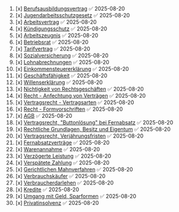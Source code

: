 1. [x] [Berufsausbildungsvertrag](Berufsausbildungsvertrag.md) ✅ 2025-08-20
2. [x] [Jugendarbeitsschutzgesetz](Jugendarbeitsschutzgesetz.md) ✅ 2025-08-20
3. [x] [Arbeitsvertrag](Arbeitsvertrag.md) ✅ 2025-08-20
4. [x] [Kündigungsschutz](Kündigungsschutz.md) ✅ 2025-08-20
5. [x] [Arbeitszeugnis](Arbeitszeugnis.md) ✅ 2025-08-20
6. [x] [Betriebsrat](Betriebsrat.md) ✅ 2025-08-20
7. [x] [Tarifvertrag](Tarifvertrag.md) ✅ 2025-08-20
8. [x] [Sozialversicherung](Sozialversicherung.md) ✅ 2025-08-20
9. [x] [Lohnabrechnungen](Lohnabrechnungen.md) ✅ 2025-08-20
10. [x] [Einkommensteuererklärung](Einkommensteuererklärung.md) ✅ 2025-08-20
11. [x] [Geschäftsfähigkeit](Geschäftsfähigkeit.md) ✅ 2025-08-20
12. [x] [Willenserklärung](Willenserklärung.md) ✅ 2025-08-20
13. [x] [Nichtigkeit von Rechtsgeschäften](Nichtigkeit_von_Rechtsgeschäften.md) ✅ 2025-08-20
14. [x] [Recht - Anfechtung von Verträgen](Recht_Anfechtung_von_Verträgen.md) ✅ 2025-08-20
15. [x] [Vertragsrecht - Vertragsarten](Vertragsrecht_Vertragsarten.md) ✅ 2025-08-20
16. [x] [Recht - Formvorschriften](Recht_Formvorschriften.md) ✅ 2025-08-20
17. [x] [AGB](AGB.md) ✅ 2025-08-20
18. [x] [Vertragsrecht, "Buttonlösung" bei Fernabsatz](Vertragsrecht_Buttonlösung_bei_Fernabsatz.md) ✅ 2025-08-20
19. [x] [Rechtliche Grundlagen, Besitz und Eigentum](Rechtliche_Grundlagen_Besitz_und_Eigentum.md) ✅ 2025-08-20
20. [x] [Vertragsrecht, Verjährungsfristen](Vertragsrecht_Verjährungsfristen.md) ✅ 2025-08-20
21. [x] [Fernabsatzverträge](Fernabsatzverträge.md) ✅ 2025-08-20
22. [x] [Warenannahme](Warenannahme.md) ✅ 2025-08-20
23. [x] [Verzögerte Leistung](Verzögerte_Leistung.md) ✅ 2025-08-20
24. [x] [Verspätete Zahlung](Verspätete_Zahlung.md) ✅ 2025-08-20
25. [x] [Gerichtlichen Mahnverfahren](Gerichtlichen_Mahnverfahren.md) ✅ 2025-08-20
26. [x] [Verbrauchskäufer](Verbrauchskäufer.md) ✅ 2025-08-20
27. [x] [Verbraucherdarlehen](Verbraucherdarlehen.md) ✅ 2025-08-20
28. [x] [Kredite](Kredite.md) ✅ 2025-08-20
29. [x] [Umgang mit Geld, Sparformen](Umgang_mit_Geld_Sparformen.md) ✅ 2025-08-20
30. [x] [Privatinsolvenz](Privatinsolvenz.md) ✅ 2025-08-20
